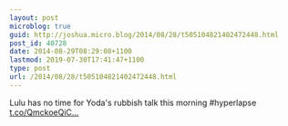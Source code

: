 ```yaml
---
layout: post
microblog: true
guid: http://joshua.micro.blog/2014/08/28/t505104821402472448.html
post_id: 40728
date: 2014-08-29T08:29:08+1100
lastmod: 2019-07-30T17:41:47+1100
type: post
url: /2014/08/28/t505104821402472448.html
---
```

Lulu has no time for Yoda's rubbish talk this morning #hyperlapse [t.co/QmckoeQiC...](http://t.co/QmckoeQiCs)
